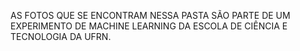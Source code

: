 AS FOTOS QUE SE ENCONTRAM NESSA PASTA SÃO PARTE DE UM EXPERIMENTO DE MACHINE LEARNING DA ESCOLA DE CIÊNCIA E TECNOLOGIA DA UFRN.
